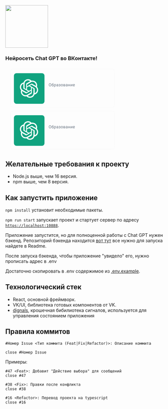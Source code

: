 [<img width="134" src="https://vk.com/images/apps/mini_apps/vk_mini_apps_logo.svg">](https://vk.com/services)

### Нейросеть Chat GPT во ВКонтакте!
<svg width="360" height="132" viewBox="0 0 360 132" fill="none" xmlns="http://www.w3.org/2000/svg">
    <path d="M16 20.8C16 16.3196 16 14.0794 16.8719 12.3681C17.6389 10.8628 18.8628 9.63893 20.3681 8.87195C22.0794 8 24.3196 8 28.8 8H331.2C335.68 8 337.921 8 339.632 8.87195C341.137 9.63893 342.361 10.8628 343.128 12.3681C344 14.0794 344 16.3196 344 20.8V115.2C344 119.68 344 121.921 343.128 123.632C342.361 125.137 341.137 126.361 339.632 127.128C337.921 128 335.68 128 331.2 128H28.8C24.3196 128 22.0794 128 20.3681 127.128C18.8628 126.361 17.6389 125.137 16.8719 123.632C16 121.921 16 119.68 16 115.2V20.8Z" fill="var(--color-canvas-default)"/>
    <path d="M145.891 37.1875V41.5312C145.729 41.7448 145.477 41.9792 145.133 42.2344C144.794 42.4844 144.344 42.7005 143.781 42.8828C143.219 43.0651 142.518 43.1562 141.68 43.1562C140.966 43.1562 140.312 43.0365 139.719 42.7969C139.125 42.5521 138.612 42.1953 138.18 41.7266C137.753 41.2578 137.422 40.6875 137.188 40.0156C136.953 39.3385 136.836 38.5677 136.836 37.7031V36.9141C136.836 36.0547 136.943 35.2891 137.156 34.6172C137.375 33.9401 137.688 33.3672 138.094 32.8984C138.5 32.4297 138.99 32.0755 139.562 31.8359C140.141 31.5911 140.794 31.4688 141.523 31.4688C142.456 31.4688 143.227 31.625 143.836 31.9375C144.451 32.2448 144.924 32.6719 145.258 33.2188C145.591 33.7656 145.802 34.3906 145.891 35.0938H143.969C143.906 34.6979 143.784 34.3438 143.602 34.0312C143.424 33.7188 143.169 33.474 142.836 33.2969C142.508 33.1146 142.081 33.0234 141.555 33.0234C141.102 33.0234 140.703 33.1094 140.359 33.2812C140.016 33.4531 139.729 33.7057 139.5 34.0391C139.276 34.3724 139.107 34.7786 138.992 35.2578C138.878 35.737 138.82 36.2839 138.82 36.8984V37.7031C138.82 38.3281 138.885 38.8828 139.016 39.3672C139.151 39.8516 139.344 40.2604 139.594 40.5938C139.849 40.9271 140.159 41.1797 140.523 41.3516C140.888 41.5182 141.299 41.6016 141.758 41.6016C142.206 41.6016 142.573 41.5651 142.859 41.4922C143.146 41.4141 143.372 41.3229 143.539 41.2188C143.711 41.1094 143.844 41.0052 143.938 40.9062V38.6484H141.57V37.1875H145.891ZM152.483 38.7578H149.522V37.2031H152.483C152.998 37.2031 153.415 37.1198 153.733 36.9531C154.051 36.7865 154.282 36.5573 154.428 36.2656C154.579 35.9688 154.655 35.6302 154.655 35.25C154.655 34.8906 154.579 34.5547 154.428 34.2422C154.282 33.9245 154.051 33.6693 153.733 33.4766C153.415 33.2839 152.998 33.1875 152.483 33.1875H150.123V43H148.163V31.625H152.483C153.363 31.625 154.11 31.7812 154.725 32.0938C155.345 32.401 155.816 32.8281 156.139 33.375C156.462 33.9167 156.623 34.5365 156.623 35.2344C156.623 35.9688 156.462 36.599 156.139 37.125C155.816 37.651 155.345 38.0547 154.725 38.3359C154.11 38.6172 153.363 38.7578 152.483 38.7578ZM163.161 31.625V43H161.216V31.625H163.161ZM166.731 31.625V33.1875H157.677V31.625H166.731ZM172.573 41.0078V34.5469H174.464V43H172.683L172.573 41.0078ZM172.839 39.25L173.472 39.2344C173.472 39.8021 173.409 40.3255 173.284 40.8047C173.159 41.2786 172.967 41.6927 172.706 42.0469C172.446 42.3958 172.112 42.6693 171.706 42.8672C171.3 43.0599 170.813 43.1562 170.245 43.1562C169.834 43.1562 169.456 43.0964 169.112 42.9766C168.769 42.8568 168.472 42.6719 168.222 42.4219C167.977 42.1719 167.787 41.8464 167.652 41.4453C167.516 41.0443 167.448 40.5651 167.448 40.0078V34.5469H169.331V40.0234C169.331 40.3307 169.368 40.5885 169.441 40.7969C169.514 41 169.612 41.1641 169.737 41.2891C169.862 41.4141 170.008 41.5026 170.175 41.5547C170.342 41.6068 170.519 41.6328 170.706 41.6328C171.243 41.6328 171.665 41.5286 171.972 41.3203C172.284 41.1068 172.506 40.8203 172.636 40.4609C172.771 40.1016 172.839 39.6979 172.839 39.25ZM180.369 34.5469V35.9219H175.603V34.5469H180.369ZM176.978 32.4766H178.861V40.6641C178.861 40.9245 178.897 41.125 178.97 41.2656C179.048 41.401 179.155 41.4922 179.291 41.5391C179.426 41.5859 179.585 41.6094 179.767 41.6094C179.897 41.6094 180.022 41.6016 180.142 41.5859C180.262 41.5703 180.358 41.5547 180.431 41.5391L180.439 42.9766C180.283 43.0234 180.101 43.0651 179.892 43.1016C179.689 43.138 179.455 43.1562 179.189 43.1562C178.757 43.1562 178.374 43.0807 178.041 42.9297C177.707 42.7734 177.447 42.5208 177.259 42.1719C177.072 41.8229 176.978 41.3594 176.978 40.7812V32.4766ZM181.375 38.8672V38.6875C181.375 38.0781 181.464 37.513 181.641 36.9922C181.818 36.4661 182.073 36.0104 182.406 35.625C182.745 35.2344 183.156 34.9323 183.641 34.7188C184.13 34.5 184.682 34.3906 185.297 34.3906C185.917 34.3906 186.469 34.5 186.953 34.7188C187.443 34.9323 187.857 35.2344 188.195 35.625C188.534 36.0104 188.792 36.4661 188.969 36.9922C189.146 37.513 189.234 38.0781 189.234 38.6875V38.8672C189.234 39.4766 189.146 40.0417 188.969 40.5625C188.792 41.0833 188.534 41.5391 188.195 41.9297C187.857 42.3151 187.445 42.6172 186.961 42.8359C186.477 43.0495 185.927 43.1562 185.312 43.1562C184.693 43.1562 184.138 43.0495 183.648 42.8359C183.164 42.6172 182.753 42.3151 182.414 41.9297C182.076 41.5391 181.818 41.0833 181.641 40.5625C181.464 40.0417 181.375 39.4766 181.375 38.8672ZM183.258 38.6875V38.8672C183.258 39.2474 183.297 39.6068 183.375 39.9453C183.453 40.2839 183.576 40.5807 183.742 40.8359C183.909 41.0911 184.122 41.2917 184.383 41.4375C184.643 41.5833 184.953 41.6562 185.312 41.6562C185.661 41.6562 185.964 41.5833 186.219 41.4375C186.479 41.2917 186.693 41.0911 186.859 40.8359C187.026 40.5807 187.148 40.2839 187.227 39.9453C187.31 39.6068 187.352 39.2474 187.352 38.8672V38.6875C187.352 38.3125 187.31 37.9583 187.227 37.625C187.148 37.2865 187.023 36.987 186.852 36.7266C186.685 36.4661 186.471 36.263 186.211 36.1172C185.956 35.9661 185.651 35.8906 185.297 35.8906C184.943 35.8906 184.635 35.9661 184.375 36.1172C184.12 36.263 183.909 36.4661 183.742 36.7266C183.576 36.987 183.453 37.2865 183.375 37.625C183.297 37.9583 183.258 38.3125 183.258 38.6875ZM192.803 36.1562V43H190.92V34.5469H192.717L192.803 36.1562ZM195.389 34.4922L195.373 36.2422C195.259 36.2214 195.134 36.2057 194.998 36.1953C194.868 36.1849 194.738 36.1797 194.608 36.1797C194.285 36.1797 194.001 36.2266 193.756 36.3203C193.511 36.4089 193.306 36.5391 193.139 36.7109C192.978 36.8776 192.853 37.0807 192.764 37.3203C192.676 37.5599 192.623 37.8281 192.608 38.125L192.178 38.1562C192.178 37.625 192.23 37.1328 192.334 36.6797C192.439 36.2266 192.595 35.8281 192.803 35.4844C193.017 35.1406 193.282 34.8724 193.6 34.6797C193.923 34.487 194.295 34.3906 194.717 34.3906C194.832 34.3906 194.954 34.401 195.084 34.4219C195.22 34.4427 195.321 34.4661 195.389 34.4922Z" fill="var(--color-fg-default)"/>
    <path d="M144.188 57.0869V57.6709C144.188 58.3649 144.102 58.987 143.928 59.5371C143.755 60.0872 143.505 60.5549 143.179 60.9399C142.853 61.325 142.462 61.6191 142.005 61.8223C141.552 62.0254 141.044 62.127 140.481 62.127C139.936 62.127 139.434 62.0254 138.977 61.8223C138.524 61.6191 138.131 61.325 137.796 60.9399C137.466 60.5549 137.21 60.0872 137.028 59.5371C136.846 58.987 136.755 58.3649 136.755 57.6709V57.0869C136.755 56.3929 136.844 55.7729 137.022 55.2271C137.204 54.6769 137.46 54.2093 137.79 53.8242C138.12 53.4349 138.512 53.1387 138.964 52.9355C139.421 52.7324 139.923 52.6309 140.469 52.6309C141.032 52.6309 141.539 52.7324 141.992 52.9355C142.449 53.1387 142.841 53.4349 143.167 53.8242C143.497 54.2093 143.748 54.6769 143.922 55.2271C144.1 55.7729 144.188 56.3929 144.188 57.0869ZM142.976 57.6709V57.0742C142.976 56.5241 142.919 56.0374 142.805 55.6143C142.695 55.1911 142.532 54.8356 142.316 54.5479C142.1 54.2601 141.836 54.0422 141.522 53.894C141.214 53.7459 140.862 53.6719 140.469 53.6719C140.088 53.6719 139.743 53.7459 139.434 53.894C139.129 54.0422 138.867 54.2601 138.647 54.5479C138.431 54.8356 138.264 55.1911 138.146 55.6143C138.027 56.0374 137.968 56.5241 137.968 57.0742V57.6709C137.968 58.2253 138.027 58.7161 138.146 59.1436C138.264 59.5667 138.433 59.9243 138.653 60.2163C138.878 60.5041 139.142 60.722 139.447 60.8701C139.756 61.0182 140.101 61.0923 140.481 61.0923C140.879 61.0923 141.233 61.0182 141.542 60.8701C141.85 60.722 142.111 60.5041 142.322 60.2163C142.538 59.9243 142.701 59.5667 142.811 59.1436C142.921 58.7161 142.976 58.2253 142.976 57.6709ZM150.45 52.1421H151.415C151.415 52.5568 151.352 52.8869 151.225 53.1323C151.098 53.3735 150.924 53.5597 150.704 53.6909C150.489 53.8221 150.243 53.9215 149.968 53.9893C149.697 54.057 149.416 54.1226 149.124 54.186C148.76 54.2622 148.421 54.3828 148.108 54.5479C147.799 54.7087 147.533 54.9372 147.308 55.2334C147.088 55.5296 146.925 55.9147 146.82 56.3887C146.718 56.8626 146.691 57.4487 146.737 58.147V58.731H145.772V58.147C145.772 57.3641 145.846 56.6807 145.994 56.0967C146.147 55.5127 146.36 55.0197 146.636 54.6177C146.911 54.2157 147.236 53.8962 147.613 53.6592C147.994 53.4222 148.413 53.2593 148.87 53.1704C149.2 53.1069 149.484 53.0392 149.721 52.9673C149.957 52.8911 150.137 52.7896 150.26 52.6626C150.387 52.5356 150.45 52.3621 150.45 52.1421ZM149.06 55.5254C149.509 55.5254 149.909 55.6037 150.26 55.7603C150.611 55.9168 150.91 56.1348 151.155 56.4141C151.401 56.6934 151.587 57.0234 151.714 57.4043C151.845 57.7809 151.91 58.1914 151.91 58.6357V58.7754C151.91 59.2536 151.841 59.6979 151.701 60.1084C151.566 60.5146 151.365 60.8701 151.098 61.1748C150.836 61.4753 150.514 61.7101 150.133 61.8794C149.756 62.0487 149.327 62.1333 148.845 62.1333C148.362 62.1333 147.93 62.0487 147.55 61.8794C147.173 61.7101 146.851 61.4753 146.585 61.1748C146.318 60.8701 146.115 60.5146 145.975 60.1084C145.84 59.6979 145.772 59.2536 145.772 58.7754V58.6357C145.772 58.5299 145.791 58.4263 145.829 58.3247C145.867 58.2231 145.914 58.1195 145.969 58.0137C146.028 57.9079 146.081 57.7957 146.128 57.6772C146.284 57.2964 146.498 56.943 146.769 56.6172C147.044 56.2913 147.372 56.029 147.753 55.8301C148.138 55.627 148.574 55.5254 149.06 55.5254ZM148.832 56.4839C148.4 56.4839 148.045 56.5833 147.765 56.7822C147.49 56.9811 147.285 57.2456 147.15 57.5757C147.014 57.9015 146.947 58.2549 146.947 58.6357V58.7754C146.947 59.097 146.985 59.4017 147.061 59.6895C147.137 59.9772 147.251 60.2332 147.404 60.4575C147.56 60.6776 147.757 60.8511 147.994 60.978C148.235 61.105 148.519 61.1685 148.845 61.1685C149.17 61.1685 149.452 61.105 149.689 60.978C149.926 60.8511 150.12 60.6776 150.273 60.4575C150.425 60.2332 150.539 59.9772 150.616 59.6895C150.692 59.4017 150.73 59.097 150.73 58.7754V58.6357C150.73 58.348 150.692 58.075 150.616 57.8169C150.539 57.5588 150.423 57.3302 150.266 57.1313C150.114 56.9325 149.917 56.7759 149.676 56.6616C149.439 56.5431 149.158 56.4839 148.832 56.4839ZM154.504 56.4521V64.6406H153.323V55.1318H154.402L154.504 56.4521ZM159.131 58.5088V58.6421C159.131 59.1414 159.072 59.6048 158.953 60.0322C158.835 60.4554 158.661 60.8236 158.433 61.1367C158.208 61.4499 157.931 61.6932 157.601 61.8667C157.271 62.0402 156.892 62.127 156.465 62.127C156.029 62.127 155.644 62.055 155.31 61.9111C154.975 61.7673 154.692 61.5578 154.459 61.2827C154.226 61.0076 154.04 60.6776 153.9 60.2925C153.765 59.9074 153.672 59.4736 153.621 58.9912V58.2803C153.672 57.7725 153.767 57.3175 153.907 56.9155C154.046 56.5135 154.231 56.1707 154.459 55.8872C154.692 55.5994 154.973 55.3815 155.303 55.2334C155.633 55.0811 156.014 55.0049 156.446 55.0049C156.878 55.0049 157.261 55.0895 157.595 55.2588C157.929 55.4238 158.211 55.6608 158.439 55.9697C158.668 56.2786 158.839 56.6489 158.953 57.0806C159.072 57.508 159.131 57.984 159.131 58.5088ZM157.95 58.6421V58.5088C157.95 58.166 157.914 57.8444 157.842 57.5439C157.77 57.2393 157.658 56.9727 157.506 56.7441C157.358 56.5114 157.167 56.3294 156.935 56.1982C156.702 56.0628 156.425 55.9951 156.103 55.9951C155.807 55.9951 155.549 56.0459 155.329 56.1475C155.113 56.249 154.929 56.3866 154.776 56.5601C154.624 56.7293 154.499 56.924 154.402 57.144C154.309 57.3599 154.239 57.5841 154.192 57.8169V59.4609C154.277 59.7572 154.396 60.0365 154.548 60.2988C154.7 60.557 154.903 60.7664 155.157 60.9272C155.411 61.0838 155.731 61.1621 156.116 61.1621C156.433 61.1621 156.706 61.0965 156.935 60.9653C157.167 60.8299 157.358 60.6458 157.506 60.4131C157.658 60.1803 157.77 59.9137 157.842 59.6133C157.914 59.3086 157.95 58.9849 157.95 58.6421ZM164.879 60.8257V57.29C164.879 57.0192 164.824 56.7843 164.714 56.5854C164.608 56.3823 164.447 56.2257 164.231 56.1157C164.016 56.0057 163.749 55.9507 163.432 55.9507C163.135 55.9507 162.875 56.0015 162.651 56.103C162.431 56.2046 162.257 56.3379 162.13 56.5029C162.008 56.668 161.946 56.8457 161.946 57.0361H160.772C160.772 56.7907 160.835 56.5474 160.962 56.3062C161.089 56.0649 161.271 55.847 161.508 55.6523C161.749 55.4535 162.037 55.2969 162.371 55.1826C162.71 55.0641 163.087 55.0049 163.501 55.0049C164.001 55.0049 164.441 55.0895 164.822 55.2588C165.207 55.4281 165.507 55.6841 165.723 56.0269C165.943 56.3654 166.053 56.7907 166.053 57.3027V60.502C166.053 60.7305 166.072 60.9738 166.11 61.2319C166.153 61.4901 166.214 61.7122 166.294 61.8984V62H165.069C165.01 61.8646 164.963 61.6847 164.93 61.4604C164.896 61.2319 164.879 61.0203 164.879 60.8257ZM165.082 57.8359L165.095 58.6611H163.908C163.573 58.6611 163.275 58.6886 163.013 58.7437C162.75 58.7944 162.53 58.8727 162.352 58.9785C162.175 59.0843 162.039 59.2176 161.946 59.3784C161.853 59.535 161.807 59.7191 161.807 59.9307C161.807 60.1465 161.855 60.3433 161.953 60.521C162.05 60.6987 162.196 60.8405 162.391 60.9463C162.589 61.0479 162.833 61.0986 163.121 61.0986C163.48 61.0986 163.798 61.0225 164.073 60.8701C164.348 60.7178 164.566 60.5316 164.726 60.3115C164.892 60.0915 164.98 59.8778 164.993 59.6704L165.495 60.2354C165.465 60.4131 165.385 60.6099 165.253 60.8257C165.122 61.0415 164.947 61.2489 164.726 61.4478C164.511 61.6424 164.253 61.8053 163.952 61.9365C163.656 62.0635 163.322 62.127 162.949 62.127C162.484 62.127 162.075 62.036 161.724 61.854C161.377 61.672 161.106 61.4287 160.912 61.124C160.721 60.8151 160.626 60.4702 160.626 60.0894C160.626 59.7212 160.698 59.3975 160.842 59.1182C160.986 58.8346 161.193 58.5998 161.464 58.4136C161.735 58.2231 162.06 58.0793 162.441 57.9819C162.822 57.8846 163.247 57.8359 163.717 57.8359H165.082ZM170.665 58.7183H169.402V57.9946H170.57C170.895 57.9946 171.154 57.9544 171.344 57.874C171.534 57.7894 171.67 57.673 171.75 57.5249C171.831 57.3768 171.871 57.2033 171.871 57.0044C171.871 56.8267 171.824 56.6595 171.731 56.5029C171.642 56.3421 171.498 56.2131 171.3 56.1157C171.101 56.0142 170.834 55.9634 170.5 55.9634C170.229 55.9634 169.983 56.012 169.763 56.1094C169.543 56.2025 169.368 56.3315 169.237 56.4966C169.11 56.6574 169.046 56.8394 169.046 57.0425H167.872C167.872 56.6235 167.99 56.2638 168.227 55.9634C168.468 55.6587 168.788 55.4238 169.186 55.2588C169.588 55.0938 170.026 55.0112 170.5 55.0112C170.897 55.0112 171.253 55.0557 171.566 55.1445C171.883 55.2292 172.152 55.3561 172.372 55.5254C172.592 55.6904 172.759 55.8978 172.874 56.1475C172.992 56.3929 173.051 56.6785 173.051 57.0044C173.051 57.2371 172.996 57.4572 172.886 57.6646C172.776 57.8719 172.618 58.056 172.41 58.2168C172.203 58.3734 171.951 58.4961 171.655 58.585C171.363 58.6738 171.033 58.7183 170.665 58.7183ZM169.402 58.2739H170.665C171.075 58.2739 171.437 58.3141 171.75 58.3945C172.063 58.4707 172.326 58.585 172.537 58.7373C172.749 58.8896 172.908 59.078 173.013 59.3022C173.123 59.5223 173.178 59.7762 173.178 60.064C173.178 60.3856 173.113 60.6755 172.982 60.9336C172.855 61.1875 172.673 61.4033 172.436 61.5811C172.199 61.7588 171.915 61.8942 171.585 61.9873C171.259 62.0804 170.897 62.127 170.5 62.127C170.055 62.127 169.624 62.0508 169.205 61.8984C168.786 61.7461 168.441 61.5112 168.17 61.1938C167.899 60.8722 167.764 60.4639 167.764 59.9688H168.938C168.938 60.1761 169.004 60.3729 169.135 60.5591C169.266 60.7453 169.448 60.8955 169.681 61.0098C169.918 61.124 170.191 61.1812 170.5 61.1812C170.83 61.1812 171.105 61.1304 171.325 61.0288C171.545 60.9272 171.71 60.7918 171.82 60.6226C171.934 60.4533 171.991 60.2692 171.991 60.0703C171.991 59.8122 171.941 59.6048 171.839 59.4482C171.737 59.2917 171.581 59.1774 171.369 59.1055C171.162 59.0293 170.895 58.9912 170.57 58.9912H169.402V58.2739ZM174.591 58.6421V58.4961C174.591 58.001 174.663 57.5418 174.807 57.1187C174.951 56.6912 175.158 56.321 175.429 56.0078C175.7 55.6904 176.028 55.445 176.413 55.2715C176.798 55.0938 177.229 55.0049 177.708 55.0049C178.19 55.0049 178.624 55.0938 179.009 55.2715C179.398 55.445 179.728 55.6904 179.999 56.0078C180.274 56.321 180.484 56.6912 180.627 57.1187C180.771 57.5418 180.843 58.001 180.843 58.4961V58.6421C180.843 59.1372 180.771 59.5964 180.627 60.0195C180.484 60.4427 180.274 60.813 179.999 61.1304C179.728 61.4435 179.4 61.689 179.015 61.8667C178.634 62.0402 178.203 62.127 177.72 62.127C177.238 62.127 176.804 62.0402 176.419 61.8667C176.034 61.689 175.704 61.4435 175.429 61.1304C175.158 60.813 174.951 60.4427 174.807 60.0195C174.663 59.5964 174.591 59.1372 174.591 58.6421ZM175.765 58.4961V58.6421C175.765 58.9849 175.805 59.3086 175.886 59.6133C175.966 59.9137 176.087 60.1803 176.248 60.4131C176.413 60.6458 176.618 60.8299 176.863 60.9653C177.109 61.0965 177.394 61.1621 177.72 61.1621C178.042 61.1621 178.323 61.0965 178.564 60.9653C178.81 60.8299 179.013 60.6458 179.174 60.4131C179.335 60.1803 179.455 59.9137 179.536 59.6133C179.62 59.3086 179.663 58.9849 179.663 58.6421V58.4961C179.663 58.1576 179.62 57.8381 179.536 57.5376C179.455 57.2329 179.333 56.9642 179.167 56.7314C179.007 56.4945 178.804 56.3083 178.558 56.1729C178.317 56.0374 178.033 55.9697 177.708 55.9697C177.386 55.9697 177.102 56.0374 176.857 56.1729C176.616 56.3083 176.413 56.4945 176.248 56.7314C176.087 56.9642 175.966 57.2329 175.886 57.5376C175.805 57.8381 175.765 58.1576 175.765 58.4961ZM185.741 58.9785H183.487L183.474 58.0391H185.315C185.679 58.0391 185.982 58.0031 186.223 57.9312C186.468 57.8592 186.652 57.7513 186.775 57.6074C186.898 57.4635 186.959 57.2858 186.959 57.0742C186.959 56.9092 186.923 56.7653 186.851 56.6426C186.784 56.5156 186.68 56.4119 186.54 56.3315C186.401 56.2469 186.227 56.1855 186.02 56.1475C185.817 56.1051 185.578 56.084 185.303 56.084H183.798V62H182.624V55.1318H185.303C185.738 55.1318 186.13 55.1699 186.477 55.2461C186.828 55.3223 187.126 55.4386 187.372 55.5952C187.622 55.7476 187.812 55.9422 187.943 56.1792C188.074 56.4162 188.14 56.6955 188.14 57.0171C188.14 57.2244 188.098 57.4212 188.013 57.6074C187.928 57.7936 187.804 57.9587 187.638 58.1025C187.473 58.2464 187.27 58.3649 187.029 58.458C186.788 58.5469 186.511 58.604 186.198 58.6294L185.741 58.9785ZM185.741 62H183.062L183.646 61.0479H185.741C186.066 61.0479 186.337 61.0076 186.553 60.9272C186.769 60.8426 186.93 60.7241 187.035 60.5718C187.145 60.4152 187.2 60.229 187.2 60.0132C187.2 59.7974 187.145 59.6133 187.035 59.4609C186.93 59.3044 186.769 59.1859 186.553 59.1055C186.337 59.0208 186.066 58.9785 185.741 58.9785H183.957L183.97 58.0391H186.198L186.623 58.3945C186.999 58.4242 187.319 58.5173 187.581 58.6738C187.844 58.8304 188.043 59.0293 188.178 59.2705C188.313 59.5075 188.381 59.7656 188.381 60.0449C188.381 60.3665 188.32 60.6501 188.197 60.8955C188.079 61.141 187.905 61.3462 187.677 61.5112C187.448 61.672 187.171 61.7948 186.845 61.8794C186.519 61.9598 186.151 62 185.741 62ZM194.205 60.8257V57.29C194.205 57.0192 194.15 56.7843 194.04 56.5854C193.934 56.3823 193.774 56.2257 193.558 56.1157C193.342 56.0057 193.075 55.9507 192.758 55.9507C192.462 55.9507 192.201 56.0015 191.977 56.103C191.757 56.2046 191.584 56.3379 191.457 56.5029C191.334 56.668 191.273 56.8457 191.273 57.0361H190.098C190.098 56.7907 190.162 56.5474 190.289 56.3062C190.416 56.0649 190.598 55.847 190.835 55.6523C191.076 55.4535 191.364 55.2969 191.698 55.1826C192.036 55.0641 192.413 55.0049 192.828 55.0049C193.327 55.0049 193.767 55.0895 194.148 55.2588C194.533 55.4281 194.834 55.6841 195.049 56.0269C195.269 56.3654 195.379 56.7907 195.379 57.3027V60.502C195.379 60.7305 195.399 60.9738 195.437 61.2319C195.479 61.4901 195.54 61.7122 195.621 61.8984V62H194.396C194.336 61.8646 194.29 61.6847 194.256 61.4604C194.222 61.2319 194.205 61.0203 194.205 60.8257ZM194.408 57.8359L194.421 58.6611H193.234C192.9 58.6611 192.601 58.6886 192.339 58.7437C192.077 58.7944 191.857 58.8727 191.679 58.9785C191.501 59.0843 191.366 59.2176 191.273 59.3784C191.179 59.535 191.133 59.7191 191.133 59.9307C191.133 60.1465 191.182 60.3433 191.279 60.521C191.376 60.6987 191.522 60.8405 191.717 60.9463C191.916 61.0479 192.159 61.0986 192.447 61.0986C192.807 61.0986 193.124 61.0225 193.399 60.8701C193.674 60.7178 193.892 60.5316 194.053 60.3115C194.218 60.0915 194.307 59.8778 194.319 59.6704L194.821 60.2354C194.791 60.4131 194.711 60.6099 194.58 60.8257C194.449 61.0415 194.273 61.2489 194.053 61.4478C193.837 61.6424 193.579 61.8053 193.278 61.9365C192.982 62.0635 192.648 62.127 192.275 62.127C191.81 62.127 191.402 62.036 191.05 61.854C190.703 61.672 190.433 61.4287 190.238 61.124C190.047 60.8151 189.952 60.4702 189.952 60.0894C189.952 59.7212 190.024 59.3975 190.168 59.1182C190.312 58.8346 190.519 58.5998 190.79 58.4136C191.061 58.2231 191.387 58.0793 191.768 57.9819C192.149 57.8846 192.574 57.8359 193.044 57.8359H194.408ZM202.086 58.1089V59.061H198.455V58.1089H202.086ZM198.703 55.1318V62H197.528V55.1318H198.703ZM203.038 55.1318V62H201.857V55.1318H203.038ZM206.399 60.1401L209.567 55.1318H210.747V62H209.567V56.9917L206.399 62H205.231V55.1318H206.399V60.1401ZM215.683 62.127C215.204 62.127 214.771 62.0465 214.381 61.8857C213.996 61.7207 213.664 61.4901 213.385 61.1938C213.11 60.8976 212.898 60.5464 212.75 60.1401C212.602 59.7339 212.528 59.2896 212.528 58.8071V58.5405C212.528 57.9819 212.61 57.4847 212.775 57.0488C212.94 56.6087 213.165 56.2363 213.448 55.9316C213.732 55.627 214.053 55.3963 214.413 55.2397C214.773 55.0832 215.145 55.0049 215.53 55.0049C216.021 55.0049 216.444 55.0895 216.8 55.2588C217.16 55.4281 217.454 55.665 217.682 55.9697C217.911 56.2702 218.08 56.6257 218.19 57.0361C218.3 57.4424 218.355 57.8867 218.355 58.3691V58.896H213.226V57.9375H217.181V57.8486C217.164 57.5439 217.1 57.2477 216.99 56.96C216.884 56.6722 216.715 56.4352 216.482 56.249C216.25 56.0628 215.932 55.9697 215.53 55.9697C215.264 55.9697 215.018 56.0269 214.794 56.1411C214.57 56.2511 214.377 56.4162 214.216 56.6362C214.056 56.8563 213.931 57.125 213.842 57.4424C213.753 57.7598 213.708 58.1258 213.708 58.5405V58.8071C213.708 59.133 213.753 59.4398 213.842 59.7275C213.935 60.0111 214.068 60.2607 214.242 60.4766C214.419 60.6924 214.633 60.8617 214.883 60.9844C215.137 61.1071 215.424 61.1685 215.746 61.1685C216.161 61.1685 216.512 61.0838 216.8 60.9146C217.088 60.7453 217.339 60.5189 217.555 60.2354L218.266 60.8003C218.118 61.0246 217.93 61.2383 217.701 61.4414C217.473 61.6445 217.191 61.8096 216.857 61.9365C216.527 62.0635 216.135 62.127 215.683 62.127Z" fill="#6D7885"/>
    <rect x="136" y="78" width="89" height="30" rx="8" fill="var(--color-btn-bg)"/>
    <path d="M160.887 87.5469V97.5H159.178V88.9141H154.755V97.5H153.046V87.5469H160.887ZM166.248 97.6367C165.701 97.6367 165.207 97.5479 164.764 97.3701C164.327 97.1878 163.953 96.9349 163.643 96.6113C163.338 96.2878 163.103 95.9072 162.939 95.4697C162.775 95.0322 162.693 94.5605 162.693 94.0547V93.7812C162.693 93.2025 162.777 92.6784 162.946 92.209C163.115 91.7396 163.349 91.3385 163.65 91.0059C163.951 90.6686 164.306 90.4111 164.717 90.2334C165.127 90.0557 165.571 89.9668 166.05 89.9668C166.578 89.9668 167.041 90.0557 167.437 90.2334C167.834 90.4111 168.162 90.6618 168.422 90.9854C168.686 91.3044 168.882 91.6849 169.01 92.127C169.142 92.569 169.208 93.0566 169.208 93.5898V94.2939H163.493V93.1113H167.581V92.9814C167.572 92.6852 167.512 92.4072 167.403 92.1475C167.298 91.8877 167.137 91.6781 166.918 91.5186C166.699 91.359 166.407 91.2793 166.043 91.2793C165.769 91.2793 165.526 91.3385 165.311 91.457C165.102 91.571 164.926 91.7373 164.785 91.9561C164.644 92.1748 164.534 92.4391 164.457 92.749C164.384 93.0544 164.347 93.3984 164.347 93.7812V94.0547C164.347 94.3783 164.391 94.679 164.477 94.957C164.568 95.2305 164.701 95.4697 164.874 95.6748C165.047 95.8799 165.257 96.0417 165.503 96.1602C165.749 96.2741 166.029 96.3311 166.344 96.3311C166.74 96.3311 167.093 96.2513 167.403 96.0918C167.713 95.9323 167.982 95.7067 168.21 95.415L169.078 96.2559C168.918 96.4883 168.711 96.7116 168.456 96.9258C168.201 97.1354 167.888 97.3063 167.519 97.4385C167.155 97.5706 166.731 97.6367 166.248 97.6367ZM172.347 91.5254V100.344H170.7V90.1035H172.217L172.347 91.5254ZM177.167 93.7334V93.877C177.167 94.4147 177.103 94.9137 176.975 95.374C176.852 95.8298 176.668 96.2285 176.421 96.5703C176.18 96.9076 175.881 97.1696 175.526 97.3564C175.171 97.5433 174.76 97.6367 174.296 97.6367C173.835 97.6367 173.432 97.5524 173.086 97.3838C172.744 97.2106 172.454 96.9668 172.217 96.6523C171.98 96.3379 171.789 95.9688 171.643 95.5449C171.502 95.1165 171.402 94.6471 171.342 94.1367V93.583C171.402 93.0407 171.502 92.5485 171.643 92.1064C171.789 91.6644 171.98 91.2839 172.217 90.9648C172.454 90.6458 172.744 90.3997 173.086 90.2266C173.427 90.0534 173.826 89.9668 174.282 89.9668C174.747 89.9668 175.159 90.0579 175.519 90.2402C175.879 90.418 176.182 90.6732 176.428 91.0059C176.674 91.334 176.859 91.7305 176.982 92.1953C177.105 92.6556 177.167 93.1683 177.167 93.7334ZM175.519 93.877V93.7334C175.519 93.3916 175.487 93.0749 175.423 92.7832C175.36 92.487 175.259 92.2272 175.123 92.0039C174.986 91.7806 174.81 91.6074 174.596 91.4844C174.387 91.3568 174.134 91.293 173.837 91.293C173.546 91.293 173.295 91.3431 173.086 91.4434C172.876 91.5391 172.7 91.6735 172.559 91.8467C172.418 92.0199 172.309 92.2227 172.231 92.4551C172.154 92.6829 172.099 92.9313 172.067 93.2002V94.5264C172.122 94.8545 172.215 95.1553 172.347 95.4287C172.479 95.7021 172.666 95.9209 172.908 96.085C173.154 96.2445 173.468 96.3242 173.851 96.3242C174.147 96.3242 174.4 96.2604 174.61 96.1328C174.82 96.0052 174.99 95.8298 175.123 95.6064C175.259 95.3786 175.36 95.1165 175.423 94.8203C175.487 94.5241 175.519 94.2096 175.519 93.877ZM182.029 97.6367C181.482 97.6367 180.987 97.5479 180.545 97.3701C180.108 97.1878 179.734 96.9349 179.424 96.6113C179.119 96.2878 178.884 95.9072 178.72 95.4697C178.556 95.0322 178.474 94.5605 178.474 94.0547V93.7812C178.474 93.2025 178.558 92.6784 178.727 92.209C178.896 91.7396 179.13 91.3385 179.431 91.0059C179.732 90.6686 180.087 90.4111 180.497 90.2334C180.908 90.0557 181.352 89.9668 181.83 89.9668C182.359 89.9668 182.822 90.0557 183.218 90.2334C183.615 90.4111 183.943 90.6618 184.203 90.9854C184.467 91.3044 184.663 91.6849 184.79 92.127C184.923 92.569 184.989 93.0566 184.989 93.5898V94.2939H179.274V93.1113H183.362V92.9814C183.353 92.6852 183.293 92.4072 183.184 92.1475C183.079 91.8877 182.917 91.6781 182.699 91.5186C182.48 91.359 182.188 91.2793 181.824 91.2793C181.55 91.2793 181.306 91.3385 181.092 91.457C180.883 91.571 180.707 91.7373 180.566 91.9561C180.425 92.1748 180.315 92.4391 180.238 92.749C180.165 93.0544 180.128 93.3984 180.128 93.7812V94.0547C180.128 94.3783 180.172 94.679 180.258 94.957C180.349 95.2305 180.482 95.4697 180.655 95.6748C180.828 95.8799 181.038 96.0417 181.284 96.1602C181.53 96.2741 181.81 96.3311 182.124 96.3311C182.521 96.3311 182.874 96.2513 183.184 96.0918C183.494 95.9323 183.763 95.7067 183.991 95.415L184.859 96.2559C184.699 96.4883 184.492 96.7116 184.237 96.9258C183.982 97.1354 183.669 97.3063 183.3 97.4385C182.936 97.5706 182.512 97.6367 182.029 97.6367ZM188.176 95.0938L191.081 90.1035H192.729V97.5H191.081V92.5029L188.176 97.5H186.529V90.1035H188.176V95.0938ZM190.644 87.2598H191.867C191.867 87.638 191.776 87.973 191.594 88.2646C191.416 88.5518 191.161 88.7773 190.828 88.9414C190.5 89.1055 190.108 89.1875 189.653 89.1875C188.964 89.1875 188.42 89.0098 188.019 88.6543C187.622 88.2943 187.424 87.8294 187.424 87.2598H188.648C188.648 87.515 188.723 87.7406 188.873 87.9365C189.028 88.1279 189.288 88.2236 189.653 88.2236C190.013 88.2236 190.268 88.1279 190.418 87.9365C190.569 87.7406 190.644 87.515 190.644 87.2598ZM198.104 90.1035V97.5H196.449V90.1035H198.104ZM200.53 90.1035V91.4023H194.063V90.1035H200.53ZM203.533 95.0938L206.438 90.1035H208.086V97.5H206.438V92.5029L203.533 97.5H201.886V90.1035H203.533V95.0938Z" fill="var(--color-fg-default)"/>
    <path d="M28.8 8.165H331.2C333.443 8.165 335.115 8.16513 336.441 8.27345C337.765 8.38161 338.729 8.59682 339.557 9.01896C341.031 9.77013 342.23 10.9687 342.981 12.443C343.403 13.2715 343.618 14.2352 343.727 15.5591C343.835 16.8848 343.835 18.5571 343.835 20.8V115.2C343.835 117.443 343.835 119.115 343.727 120.441C343.618 121.765 343.403 122.729 342.981 123.557C342.23 125.031 341.031 126.23 339.557 126.981C338.729 127.403 337.765 127.618 336.441 127.727C335.115 127.835 333.443 127.835 331.2 127.835H28.8C26.5571 127.835 24.8848 127.835 23.559 127.727C22.2352 127.618 21.2715 127.403 20.443 126.981C18.9687 126.23 17.7701 125.031 17.019 123.557C16.5968 122.729 16.3816 121.765 16.2734 120.441C16.1651 119.115 16.165 117.443 16.165 115.2V20.8C16.165 18.5571 16.1651 16.8848 16.2734 15.5591C16.3816 14.2352 16.5968 13.2715 17.019 12.443C17.7701 10.9687 18.9687 9.77013 20.443 9.01896C21.2715 8.59682 22.2352 8.38161 23.5591 8.27345C24.8848 8.16513 26.5571 8.165 28.8 8.165Z" stroke="black" stroke-opacity="0.08" stroke-width="0.33"/>
    <rect x="27" y="21" width="96" height="96" rx="8" fill="#10A37F"/>
    <path d="M99.2713 63.6832C99.7621 62.1961 100.012 60.6391 100.013 59.0719C100.013 56.4785 99.3274 53.932 98.0276 51.6941C95.4157 47.1108 90.5707 44.2811 85.3272 44.2811C84.2942 44.2811 83.264 44.3911 82.2539 44.6093C80.8953 43.0661 79.2276 41.8307 77.3608 40.9848C75.494 40.1388 73.4706 39.7013 71.4239 39.7013H71.332L71.2975 39.7015C64.9466 39.7015 59.3144 43.8329 57.3621 49.9235C55.3412 50.3408 53.432 51.1885 51.7624 52.4098C50.0927 53.6312 48.7012 55.198 47.6808 57.0055C46.385 59.2569 45.7021 61.8134 45.7013 64.4164C45.7018 68.0746 47.0488 71.6024 49.4814 74.3168C48.9903 75.8038 48.7399 77.3609 48.7397 78.9281C48.7399 81.5215 49.4251 84.068 50.7249 86.3059C52.2705 89.019 54.6309 91.167 57.4657 92.4403C60.3005 93.7136 63.4632 94.0463 66.4977 93.3905C67.8565 94.9337 69.5243 96.1691 71.3912 97.0151C73.2581 97.8611 75.2817 98.2986 77.3285 98.2987H77.4205L77.4578 98.2985C83.8122 98.2985 89.4425 94.1669 91.3948 88.0708C93.4157 87.6533 95.3249 86.8056 96.9945 85.5842C98.6642 84.3628 100.056 82.796 101.076 80.9886C102.371 78.7392 103.052 76.1848 103.052 73.5842C103.051 69.9261 101.704 66.3983 99.2719 63.684L99.2713 63.6832ZM77.4241 94.4678H77.4091C74.8665 94.467 72.4045 93.5677 70.4515 91.9264C70.5674 91.8634 70.6821 91.798 70.7952 91.73L82.3684 84.9907C82.6572 84.8249 82.8973 84.5851 83.0644 84.2955C83.2315 84.0059 83.3196 83.6769 83.3197 83.3418V66.8819L88.2113 69.7294C88.237 69.7423 88.2591 69.7614 88.2757 69.785C88.2923 69.8086 88.3029 69.8359 88.3065 69.8646V83.4865C88.2998 89.5427 83.4319 94.4556 77.4241 94.4678ZM54.0212 84.3911C53.0652 82.7247 52.5616 80.8339 52.5609 78.9089C52.5609 78.2811 52.6153 77.6516 52.7212 77.0329C52.8073 77.0849 52.9574 77.1774 53.0652 77.2398L64.6383 83.9791C64.9268 84.1489 65.255 84.2383 65.5891 84.2383C65.9232 84.2382 66.2513 84.1486 66.5397 83.9787L80.6693 75.7537V81.4489L80.6695 81.4587C80.6695 81.4861 80.6632 81.5132 80.651 81.5377C80.6389 81.5623 80.6212 81.5836 80.5995 81.6001L68.9001 88.41C67.2447 89.3705 65.3683 89.8762 63.4583 89.8768C61.5463 89.8765 59.668 89.3695 58.0116 88.4066C56.3553 87.4436 54.9791 86.0587 54.0212 84.3905V84.3911ZM50.9765 58.9203C52.2476 56.6945 54.2546 54.9903 56.6464 54.1058C56.6464 54.2063 56.6407 54.3842 56.6407 54.5078V67.9866L56.6405 67.9977C56.6405 68.3324 56.7285 68.6611 56.8953 68.9504C57.0621 69.2398 57.3019 69.4794 57.5904 69.6451L71.7199 77.8688L66.8285 80.7163C66.8043 80.7323 66.7767 80.7421 66.7479 80.7448C66.7191 80.7474 66.6901 80.7428 66.6635 80.7315L54.9629 73.9158C53.3089 72.9498 51.9357 71.5625 50.9811 69.893C50.0264 68.2234 49.5238 66.3302 49.5236 64.4031C49.5243 62.479 50.0255 60.5887 50.9771 58.9209L50.9765 58.9203ZM91.1665 68.3489L77.0369 60.1242L81.9286 57.2778C81.9527 57.2617 81.9804 57.2519 82.0092 57.2493C82.038 57.2466 82.067 57.2512 82.0936 57.2626L93.794 64.0725C95.4494 65.037 96.824 66.4235 97.7798 68.0929C98.7356 69.7623 99.239 71.6559 99.2394 73.5834C99.2394 78.1841 96.3918 82.3007 92.1101 83.8897V70.0078C92.1107 70.0027 92.1107 69.9974 92.1107 69.9923C92.1106 69.6588 92.0233 69.3313 91.8575 69.0428C91.6917 68.7543 91.4534 68.5149 91.1665 68.3489ZM96.0353 60.9615C95.9215 60.8913 95.8069 60.8224 95.6915 60.7549L84.1184 54.0154C83.8298 53.8459 83.5018 53.7565 83.1679 53.7564C82.8339 53.7565 82.5059 53.8459 82.2174 54.0154L68.0876 62.2403V56.5452L68.0874 56.5354C68.0874 56.4797 68.1136 56.4273 68.1576 56.394L79.857 49.5898C81.5118 48.628 83.3884 48.1217 85.2986 48.1216C91.314 48.1216 96.1923 53.0396 96.1923 59.104C96.192 59.7263 96.1395 60.3475 96.0353 60.9609V60.9615ZM65.4281 71.1121L60.5354 68.2647C60.5097 68.2518 60.4876 68.2327 60.471 68.2091C60.4544 68.1855 60.4438 68.1581 60.4402 68.1294V54.5074C60.4429 48.4463 65.3212 43.5324 71.334 43.5324C73.8806 43.5329 76.3467 44.4323 78.3042 46.0744C78.2161 46.1229 78.0625 46.2084 77.9605 46.2708L66.3873 53.0101C66.0986 53.1757 65.8584 53.4155 65.6914 53.705C65.5243 53.9945 65.4363 54.3234 65.4362 54.6584V54.6692L65.4281 71.1121ZM68.0854 65.3364L74.3784 61.672L80.6715 65.3339V72.6602L74.3784 76.3222L68.0854 72.6602V65.3364Z" fill="white"/>
</svg>

<svg width="360" height="132" viewBox="0 0 360 132" fill="none" xmlns="http://www.w3.org/2000/svg">
<path d="M16 20.8C16 16.3196 16 14.0794 16.8719 12.3681C17.6389 10.8628 18.8628 9.63893 20.3681 8.87195C22.0794 8 24.3196 8 28.8 8H331.2C335.68 8 337.921 8 339.632 8.87195C341.137 9.63893 342.361 10.8628 343.128 12.3681C344 14.0794 344 16.3196 344 20.8V115.2C344 119.68 344 121.921 343.128 123.632C342.361 125.137 341.137 126.361 339.632 127.128C337.921 128 335.68 128 331.2 128H28.8C24.3196 128 22.0794 128 20.3681 127.128C18.8628 126.361 17.6389 125.137 16.8719 123.632C16 121.921 16 119.68 16 115.2V20.8Z" fill="var(--color-canvas-default)"/>
<path d="M145.891 37.1875V41.5312C145.729 41.7448 145.477 41.9792 145.133 42.2344C144.794 42.4844 144.344 42.7005 143.781 42.8828C143.219 43.0651 142.518 43.1562 141.68 43.1562C140.966 43.1562 140.312 43.0365 139.719 42.7969C139.125 42.5521 138.612 42.1953 138.18 41.7266C137.753 41.2578 137.422 40.6875 137.188 40.0156C136.953 39.3385 136.836 38.5677 136.836 37.7031V36.9141C136.836 36.0547 136.943 35.2891 137.156 34.6172C137.375 33.9401 137.688 33.3672 138.094 32.8984C138.5 32.4297 138.99 32.0755 139.562 31.8359C140.141 31.5911 140.794 31.4688 141.523 31.4688C142.456 31.4688 143.227 31.625 143.836 31.9375C144.451 32.2448 144.924 32.6719 145.258 33.2188C145.591 33.7656 145.802 34.3906 145.891 35.0938H143.969C143.906 34.6979 143.784 34.3438 143.602 34.0312C143.424 33.7188 143.169 33.474 142.836 33.2969C142.508 33.1146 142.081 33.0234 141.555 33.0234C141.102 33.0234 140.703 33.1094 140.359 33.2812C140.016 33.4531 139.729 33.7057 139.5 34.0391C139.276 34.3724 139.107 34.7786 138.992 35.2578C138.878 35.737 138.82 36.2839 138.82 36.8984V37.7031C138.82 38.3281 138.885 38.8828 139.016 39.3672C139.151 39.8516 139.344 40.2604 139.594 40.5938C139.849 40.9271 140.159 41.1797 140.523 41.3516C140.888 41.5182 141.299 41.6016 141.758 41.6016C142.206 41.6016 142.573 41.5651 142.859 41.4922C143.146 41.4141 143.372 41.3229 143.539 41.2188C143.711 41.1094 143.844 41.0052 143.938 40.9062V38.6484H141.57V37.1875H145.891ZM152.483 38.7578H149.522V37.2031H152.483C152.998 37.2031 153.415 37.1198 153.733 36.9531C154.051 36.7865 154.282 36.5573 154.428 36.2656C154.579 35.9688 154.655 35.6302 154.655 35.25C154.655 34.8906 154.579 34.5547 154.428 34.2422C154.282 33.9245 154.051 33.6693 153.733 33.4766C153.415 33.2839 152.998 33.1875 152.483 33.1875H150.123V43H148.163V31.625H152.483C153.363 31.625 154.11 31.7812 154.725 32.0938C155.345 32.401 155.816 32.8281 156.139 33.375C156.462 33.9167 156.623 34.5365 156.623 35.2344C156.623 35.9688 156.462 36.599 156.139 37.125C155.816 37.651 155.345 38.0547 154.725 38.3359C154.11 38.6172 153.363 38.7578 152.483 38.7578ZM163.161 31.625V43H161.216V31.625H163.161ZM166.731 31.625V33.1875H157.677V31.625H166.731ZM172.573 41.0078V34.5469H174.464V43H172.683L172.573 41.0078ZM172.839 39.25L173.472 39.2344C173.472 39.8021 173.409 40.3255 173.284 40.8047C173.159 41.2786 172.967 41.6927 172.706 42.0469C172.446 42.3958 172.112 42.6693 171.706 42.8672C171.3 43.0599 170.813 43.1562 170.245 43.1562C169.834 43.1562 169.456 43.0964 169.112 42.9766C168.769 42.8568 168.472 42.6719 168.222 42.4219C167.977 42.1719 167.787 41.8464 167.652 41.4453C167.516 41.0443 167.448 40.5651 167.448 40.0078V34.5469H169.331V40.0234C169.331 40.3307 169.368 40.5885 169.441 40.7969C169.514 41 169.612 41.1641 169.737 41.2891C169.862 41.4141 170.008 41.5026 170.175 41.5547C170.342 41.6068 170.519 41.6328 170.706 41.6328C171.243 41.6328 171.665 41.5286 171.972 41.3203C172.284 41.1068 172.506 40.8203 172.636 40.4609C172.771 40.1016 172.839 39.6979 172.839 39.25ZM180.369 34.5469V35.9219H175.603V34.5469H180.369ZM176.978 32.4766H178.861V40.6641C178.861 40.9245 178.897 41.125 178.97 41.2656C179.048 41.401 179.155 41.4922 179.291 41.5391C179.426 41.5859 179.585 41.6094 179.767 41.6094C179.897 41.6094 180.022 41.6016 180.142 41.5859C180.262 41.5703 180.358 41.5547 180.431 41.5391L180.439 42.9766C180.283 43.0234 180.101 43.0651 179.892 43.1016C179.689 43.138 179.455 43.1562 179.189 43.1562C178.757 43.1562 178.374 43.0807 178.041 42.9297C177.707 42.7734 177.447 42.5208 177.259 42.1719C177.072 41.8229 176.978 41.3594 176.978 40.7812V32.4766ZM181.375 38.8672V38.6875C181.375 38.0781 181.464 37.513 181.641 36.9922C181.818 36.4661 182.073 36.0104 182.406 35.625C182.745 35.2344 183.156 34.9323 183.641 34.7188C184.13 34.5 184.682 34.3906 185.297 34.3906C185.917 34.3906 186.469 34.5 186.953 34.7188C187.443 34.9323 187.857 35.2344 188.195 35.625C188.534 36.0104 188.792 36.4661 188.969 36.9922C189.146 37.513 189.234 38.0781 189.234 38.6875V38.8672C189.234 39.4766 189.146 40.0417 188.969 40.5625C188.792 41.0833 188.534 41.5391 188.195 41.9297C187.857 42.3151 187.445 42.6172 186.961 42.8359C186.477 43.0495 185.927 43.1562 185.312 43.1562C184.693 43.1562 184.138 43.0495 183.648 42.8359C183.164 42.6172 182.753 42.3151 182.414 41.9297C182.076 41.5391 181.818 41.0833 181.641 40.5625C181.464 40.0417 181.375 39.4766 181.375 38.8672ZM183.258 38.6875V38.8672C183.258 39.2474 183.297 39.6068 183.375 39.9453C183.453 40.2839 183.576 40.5807 183.742 40.8359C183.909 41.0911 184.122 41.2917 184.383 41.4375C184.643 41.5833 184.953 41.6562 185.312 41.6562C185.661 41.6562 185.964 41.5833 186.219 41.4375C186.479 41.2917 186.693 41.0911 186.859 40.8359C187.026 40.5807 187.148 40.2839 187.227 39.9453C187.31 39.6068 187.352 39.2474 187.352 38.8672V38.6875C187.352 38.3125 187.31 37.9583 187.227 37.625C187.148 37.2865 187.023 36.987 186.852 36.7266C186.685 36.4661 186.471 36.263 186.211 36.1172C185.956 35.9661 185.651 35.8906 185.297 35.8906C184.943 35.8906 184.635 35.9661 184.375 36.1172C184.12 36.263 183.909 36.4661 183.742 36.7266C183.576 36.987 183.453 37.2865 183.375 37.625C183.297 37.9583 183.258 38.3125 183.258 38.6875ZM192.803 36.1562V43H190.92V34.5469H192.717L192.803 36.1562ZM195.389 34.4922L195.373 36.2422C195.259 36.2214 195.134 36.2057 194.998 36.1953C194.868 36.1849 194.738 36.1797 194.608 36.1797C194.285 36.1797 194.001 36.2266 193.756 36.3203C193.511 36.4089 193.306 36.5391 193.139 36.7109C192.978 36.8776 192.853 37.0807 192.764 37.3203C192.676 37.5599 192.623 37.8281 192.608 38.125L192.178 38.1562C192.178 37.625 192.23 37.1328 192.334 36.6797C192.439 36.2266 192.595 35.8281 192.803 35.4844C193.017 35.1406 193.282 34.8724 193.6 34.6797C193.923 34.487 194.295 34.3906 194.717 34.3906C194.832 34.3906 194.954 34.401 195.084 34.4219C195.22 34.4427 195.321 34.4661 195.389 34.4922Z" fill="var(--color-fg-default)"/>
<path d="M144.188 57.0869V57.6709C144.188 58.3649 144.102 58.987 143.928 59.5371C143.755 60.0872 143.505 60.5549 143.179 60.9399C142.853 61.325 142.462 61.6191 142.005 61.8223C141.552 62.0254 141.044 62.127 140.481 62.127C139.936 62.127 139.434 62.0254 138.977 61.8223C138.524 61.6191 138.131 61.325 137.796 60.9399C137.466 60.5549 137.21 60.0872 137.028 59.5371C136.846 58.987 136.755 58.3649 136.755 57.6709V57.0869C136.755 56.3929 136.844 55.7729 137.022 55.2271C137.204 54.6769 137.46 54.2093 137.79 53.8242C138.12 53.4349 138.512 53.1387 138.964 52.9355C139.421 52.7324 139.923 52.6309 140.469 52.6309C141.032 52.6309 141.539 52.7324 141.992 52.9355C142.449 53.1387 142.841 53.4349 143.167 53.8242C143.497 54.2093 143.748 54.6769 143.922 55.2271C144.1 55.7729 144.188 56.3929 144.188 57.0869ZM142.976 57.6709V57.0742C142.976 56.5241 142.919 56.0374 142.805 55.6143C142.695 55.1911 142.532 54.8356 142.316 54.5479C142.1 54.2601 141.836 54.0422 141.522 53.894C141.214 53.7459 140.862 53.6719 140.469 53.6719C140.088 53.6719 139.743 53.7459 139.434 53.894C139.129 54.0422 138.867 54.2601 138.647 54.5479C138.431 54.8356 138.264 55.1911 138.146 55.6143C138.027 56.0374 137.968 56.5241 137.968 57.0742V57.6709C137.968 58.2253 138.027 58.7161 138.146 59.1436C138.264 59.5667 138.433 59.9243 138.653 60.2163C138.878 60.5041 139.142 60.722 139.447 60.8701C139.756 61.0182 140.101 61.0923 140.481 61.0923C140.879 61.0923 141.233 61.0182 141.542 60.8701C141.85 60.722 142.111 60.5041 142.322 60.2163C142.538 59.9243 142.701 59.5667 142.811 59.1436C142.921 58.7161 142.976 58.2253 142.976 57.6709ZM150.45 52.1421H151.415C151.415 52.5568 151.352 52.8869 151.225 53.1323C151.098 53.3735 150.924 53.5597 150.704 53.6909C150.489 53.8221 150.243 53.9215 149.968 53.9893C149.697 54.057 149.416 54.1226 149.124 54.186C148.76 54.2622 148.421 54.3828 148.108 54.5479C147.799 54.7087 147.533 54.9372 147.308 55.2334C147.088 55.5296 146.925 55.9147 146.82 56.3887C146.718 56.8626 146.691 57.4487 146.737 58.147V58.731H145.772V58.147C145.772 57.3641 145.846 56.6807 145.994 56.0967C146.147 55.5127 146.36 55.0197 146.636 54.6177C146.911 54.2157 147.236 53.8962 147.613 53.6592C147.994 53.4222 148.413 53.2593 148.87 53.1704C149.2 53.1069 149.484 53.0392 149.721 52.9673C149.957 52.8911 150.137 52.7896 150.26 52.6626C150.387 52.5356 150.45 52.3621 150.45 52.1421ZM149.06 55.5254C149.509 55.5254 149.909 55.6037 150.26 55.7603C150.611 55.9168 150.91 56.1348 151.155 56.4141C151.401 56.6934 151.587 57.0234 151.714 57.4043C151.845 57.7809 151.91 58.1914 151.91 58.6357V58.7754C151.91 59.2536 151.841 59.6979 151.701 60.1084C151.566 60.5146 151.365 60.8701 151.098 61.1748C150.836 61.4753 150.514 61.7101 150.133 61.8794C149.756 62.0487 149.327 62.1333 148.845 62.1333C148.362 62.1333 147.93 62.0487 147.55 61.8794C147.173 61.7101 146.851 61.4753 146.585 61.1748C146.318 60.8701 146.115 60.5146 145.975 60.1084C145.84 59.6979 145.772 59.2536 145.772 58.7754V58.6357C145.772 58.5299 145.791 58.4263 145.829 58.3247C145.867 58.2231 145.914 58.1195 145.969 58.0137C146.028 57.9079 146.081 57.7957 146.128 57.6772C146.284 57.2964 146.498 56.943 146.769 56.6172C147.044 56.2913 147.372 56.029 147.753 55.8301C148.138 55.627 148.574 55.5254 149.06 55.5254ZM148.832 56.4839C148.4 56.4839 148.045 56.5833 147.765 56.7822C147.49 56.9811 147.285 57.2456 147.15 57.5757C147.014 57.9015 146.947 58.2549 146.947 58.6357V58.7754C146.947 59.097 146.985 59.4017 147.061 59.6895C147.137 59.9772 147.251 60.2332 147.404 60.4575C147.56 60.6776 147.757 60.8511 147.994 60.978C148.235 61.105 148.519 61.1685 148.845 61.1685C149.17 61.1685 149.452 61.105 149.689 60.978C149.926 60.8511 150.12 60.6776 150.273 60.4575C150.425 60.2332 150.539 59.9772 150.616 59.6895C150.692 59.4017 150.73 59.097 150.73 58.7754V58.6357C150.73 58.348 150.692 58.075 150.616 57.8169C150.539 57.5588 150.423 57.3302 150.266 57.1313C150.114 56.9325 149.917 56.7759 149.676 56.6616C149.439 56.5431 149.158 56.4839 148.832 56.4839ZM154.504 56.4521V64.6406H153.323V55.1318H154.402L154.504 56.4521ZM159.131 58.5088V58.6421C159.131 59.1414 159.072 59.6048 158.953 60.0322C158.835 60.4554 158.661 60.8236 158.433 61.1367C158.208 61.4499 157.931 61.6932 157.601 61.8667C157.271 62.0402 156.892 62.127 156.465 62.127C156.029 62.127 155.644 62.055 155.31 61.9111C154.975 61.7673 154.692 61.5578 154.459 61.2827C154.226 61.0076 154.04 60.6776 153.9 60.2925C153.765 59.9074 153.672 59.4736 153.621 58.9912V58.2803C153.672 57.7725 153.767 57.3175 153.907 56.9155C154.046 56.5135 154.231 56.1707 154.459 55.8872C154.692 55.5994 154.973 55.3815 155.303 55.2334C155.633 55.0811 156.014 55.0049 156.446 55.0049C156.878 55.0049 157.261 55.0895 157.595 55.2588C157.929 55.4238 158.211 55.6608 158.439 55.9697C158.668 56.2786 158.839 56.6489 158.953 57.0806C159.072 57.508 159.131 57.984 159.131 58.5088ZM157.95 58.6421V58.5088C157.95 58.166 157.914 57.8444 157.842 57.5439C157.77 57.2393 157.658 56.9727 157.506 56.7441C157.358 56.5114 157.167 56.3294 156.935 56.1982C156.702 56.0628 156.425 55.9951 156.103 55.9951C155.807 55.9951 155.549 56.0459 155.329 56.1475C155.113 56.249 154.929 56.3866 154.776 56.5601C154.624 56.7293 154.499 56.924 154.402 57.144C154.309 57.3599 154.239 57.5841 154.192 57.8169V59.4609C154.277 59.7572 154.396 60.0365 154.548 60.2988C154.7 60.557 154.903 60.7664 155.157 60.9272C155.411 61.0838 155.731 61.1621 156.116 61.1621C156.433 61.1621 156.706 61.0965 156.935 60.9653C157.167 60.8299 157.358 60.6458 157.506 60.4131C157.658 60.1803 157.77 59.9137 157.842 59.6133C157.914 59.3086 157.95 58.9849 157.95 58.6421ZM164.879 60.8257V57.29C164.879 57.0192 164.824 56.7843 164.714 56.5854C164.608 56.3823 164.447 56.2257 164.231 56.1157C164.016 56.0057 163.749 55.9507 163.432 55.9507C163.135 55.9507 162.875 56.0015 162.651 56.103C162.431 56.2046 162.257 56.3379 162.13 56.5029C162.008 56.668 161.946 56.8457 161.946 57.0361H160.772C160.772 56.7907 160.835 56.5474 160.962 56.3062C161.089 56.0649 161.271 55.847 161.508 55.6523C161.749 55.4535 162.037 55.2969 162.371 55.1826C162.71 55.0641 163.087 55.0049 163.501 55.0049C164.001 55.0049 164.441 55.0895 164.822 55.2588C165.207 55.4281 165.507 55.6841 165.723 56.0269C165.943 56.3654 166.053 56.7907 166.053 57.3027V60.502C166.053 60.7305 166.072 60.9738 166.11 61.2319C166.153 61.4901 166.214 61.7122 166.294 61.8984V62H165.069C165.01 61.8646 164.963 61.6847 164.93 61.4604C164.896 61.2319 164.879 61.0203 164.879 60.8257ZM165.082 57.8359L165.095 58.6611H163.908C163.573 58.6611 163.275 58.6886 163.013 58.7437C162.75 58.7944 162.53 58.8727 162.352 58.9785C162.175 59.0843 162.039 59.2176 161.946 59.3784C161.853 59.535 161.807 59.7191 161.807 59.9307C161.807 60.1465 161.855 60.3433 161.953 60.521C162.05 60.6987 162.196 60.8405 162.391 60.9463C162.589 61.0479 162.833 61.0986 163.121 61.0986C163.48 61.0986 163.798 61.0225 164.073 60.8701C164.348 60.7178 164.566 60.5316 164.726 60.3115C164.892 60.0915 164.98 59.8778 164.993 59.6704L165.495 60.2354C165.465 60.4131 165.385 60.6099 165.253 60.8257C165.122 61.0415 164.947 61.2489 164.726 61.4478C164.511 61.6424 164.253 61.8053 163.952 61.9365C163.656 62.0635 163.322 62.127 162.949 62.127C162.484 62.127 162.075 62.036 161.724 61.854C161.377 61.672 161.106 61.4287 160.912 61.124C160.721 60.8151 160.626 60.4702 160.626 60.0894C160.626 59.7212 160.698 59.3975 160.842 59.1182C160.986 58.8346 161.193 58.5998 161.464 58.4136C161.735 58.2231 162.06 58.0793 162.441 57.9819C162.822 57.8846 163.247 57.8359 163.717 57.8359H165.082ZM170.665 58.7183H169.402V57.9946H170.57C170.895 57.9946 171.154 57.9544 171.344 57.874C171.534 57.7894 171.67 57.673 171.75 57.5249C171.831 57.3768 171.871 57.2033 171.871 57.0044C171.871 56.8267 171.824 56.6595 171.731 56.5029C171.642 56.3421 171.498 56.2131 171.3 56.1157C171.101 56.0142 170.834 55.9634 170.5 55.9634C170.229 55.9634 169.983 56.012 169.763 56.1094C169.543 56.2025 169.368 56.3315 169.237 56.4966C169.11 56.6574 169.046 56.8394 169.046 57.0425H167.872C167.872 56.6235 167.99 56.2638 168.227 55.9634C168.468 55.6587 168.788 55.4238 169.186 55.2588C169.588 55.0938 170.026 55.0112 170.5 55.0112C170.897 55.0112 171.253 55.0557 171.566 55.1445C171.883 55.2292 172.152 55.3561 172.372 55.5254C172.592 55.6904 172.759 55.8978 172.874 56.1475C172.992 56.3929 173.051 56.6785 173.051 57.0044C173.051 57.2371 172.996 57.4572 172.886 57.6646C172.776 57.8719 172.618 58.056 172.41 58.2168C172.203 58.3734 171.951 58.4961 171.655 58.585C171.363 58.6738 171.033 58.7183 170.665 58.7183ZM169.402 58.2739H170.665C171.075 58.2739 171.437 58.3141 171.75 58.3945C172.063 58.4707 172.326 58.585 172.537 58.7373C172.749 58.8896 172.908 59.078 173.013 59.3022C173.123 59.5223 173.178 59.7762 173.178 60.064C173.178 60.3856 173.113 60.6755 172.982 60.9336C172.855 61.1875 172.673 61.4033 172.436 61.5811C172.199 61.7588 171.915 61.8942 171.585 61.9873C171.259 62.0804 170.897 62.127 170.5 62.127C170.055 62.127 169.624 62.0508 169.205 61.8984C168.786 61.7461 168.441 61.5112 168.17 61.1938C167.899 60.8722 167.764 60.4639 167.764 59.9688H168.938C168.938 60.1761 169.004 60.3729 169.135 60.5591C169.266 60.7453 169.448 60.8955 169.681 61.0098C169.918 61.124 170.191 61.1812 170.5 61.1812C170.83 61.1812 171.105 61.1304 171.325 61.0288C171.545 60.9272 171.71 60.7918 171.82 60.6226C171.934 60.4533 171.991 60.2692 171.991 60.0703C171.991 59.8122 171.941 59.6048 171.839 59.4482C171.737 59.2917 171.581 59.1774 171.369 59.1055C171.162 59.0293 170.895 58.9912 170.57 58.9912H169.402V58.2739ZM174.591 58.6421V58.4961C174.591 58.001 174.663 57.5418 174.807 57.1187C174.951 56.6912 175.158 56.321 175.429 56.0078C175.7 55.6904 176.028 55.445 176.413 55.2715C176.798 55.0938 177.229 55.0049 177.708 55.0049C178.19 55.0049 178.624 55.0938 179.009 55.2715C179.398 55.445 179.728 55.6904 179.999 56.0078C180.274 56.321 180.484 56.6912 180.627 57.1187C180.771 57.5418 180.843 58.001 180.843 58.4961V58.6421C180.843 59.1372 180.771 59.5964 180.627 60.0195C180.484 60.4427 180.274 60.813 179.999 61.1304C179.728 61.4435 179.4 61.689 179.015 61.8667C178.634 62.0402 178.203 62.127 177.72 62.127C177.238 62.127 176.804 62.0402 176.419 61.8667C176.034 61.689 175.704 61.4435 175.429 61.1304C175.158 60.813 174.951 60.4427 174.807 60.0195C174.663 59.5964 174.591 59.1372 174.591 58.6421ZM175.765 58.4961V58.6421C175.765 58.9849 175.805 59.3086 175.886 59.6133C175.966 59.9137 176.087 60.1803 176.248 60.4131C176.413 60.6458 176.618 60.8299 176.863 60.9653C177.109 61.0965 177.394 61.1621 177.72 61.1621C178.042 61.1621 178.323 61.0965 178.564 60.9653C178.81 60.8299 179.013 60.6458 179.174 60.4131C179.335 60.1803 179.455 59.9137 179.536 59.6133C179.62 59.3086 179.663 58.9849 179.663 58.6421V58.4961C179.663 58.1576 179.62 57.8381 179.536 57.5376C179.455 57.2329 179.333 56.9642 179.167 56.7314C179.007 56.4945 178.804 56.3083 178.558 56.1729C178.317 56.0374 178.033 55.9697 177.708 55.9697C177.386 55.9697 177.102 56.0374 176.857 56.1729C176.616 56.3083 176.413 56.4945 176.248 56.7314C176.087 56.9642 175.966 57.2329 175.886 57.5376C175.805 57.8381 175.765 58.1576 175.765 58.4961ZM185.741 58.9785H183.487L183.474 58.0391H185.315C185.679 58.0391 185.982 58.0031 186.223 57.9312C186.468 57.8592 186.652 57.7513 186.775 57.6074C186.898 57.4635 186.959 57.2858 186.959 57.0742C186.959 56.9092 186.923 56.7653 186.851 56.6426C186.784 56.5156 186.68 56.4119 186.54 56.3315C186.401 56.2469 186.227 56.1855 186.02 56.1475C185.817 56.1051 185.578 56.084 185.303 56.084H183.798V62H182.624V55.1318H185.303C185.738 55.1318 186.13 55.1699 186.477 55.2461C186.828 55.3223 187.126 55.4386 187.372 55.5952C187.622 55.7476 187.812 55.9422 187.943 56.1792C188.074 56.4162 188.14 56.6955 188.14 57.0171C188.14 57.2244 188.098 57.4212 188.013 57.6074C187.928 57.7936 187.804 57.9587 187.638 58.1025C187.473 58.2464 187.27 58.3649 187.029 58.458C186.788 58.5469 186.511 58.604 186.198 58.6294L185.741 58.9785ZM185.741 62H183.062L183.646 61.0479H185.741C186.066 61.0479 186.337 61.0076 186.553 60.9272C186.769 60.8426 186.93 60.7241 187.035 60.5718C187.145 60.4152 187.2 60.229 187.2 60.0132C187.2 59.7974 187.145 59.6133 187.035 59.4609C186.93 59.3044 186.769 59.1859 186.553 59.1055C186.337 59.0208 186.066 58.9785 185.741 58.9785H183.957L183.97 58.0391H186.198L186.623 58.3945C186.999 58.4242 187.319 58.5173 187.581 58.6738C187.844 58.8304 188.043 59.0293 188.178 59.2705C188.313 59.5075 188.381 59.7656 188.381 60.0449C188.381 60.3665 188.32 60.6501 188.197 60.8955C188.079 61.141 187.905 61.3462 187.677 61.5112C187.448 61.672 187.171 61.7948 186.845 61.8794C186.519 61.9598 186.151 62 185.741 62ZM194.205 60.8257V57.29C194.205 57.0192 194.15 56.7843 194.04 56.5854C193.934 56.3823 193.774 56.2257 193.558 56.1157C193.342 56.0057 193.075 55.9507 192.758 55.9507C192.462 55.9507 192.201 56.0015 191.977 56.103C191.757 56.2046 191.584 56.3379 191.457 56.5029C191.334 56.668 191.273 56.8457 191.273 57.0361H190.098C190.098 56.7907 190.162 56.5474 190.289 56.3062C190.416 56.0649 190.598 55.847 190.835 55.6523C191.076 55.4535 191.364 55.2969 191.698 55.1826C192.036 55.0641 192.413 55.0049 192.828 55.0049C193.327 55.0049 193.767 55.0895 194.148 55.2588C194.533 55.4281 194.834 55.6841 195.049 56.0269C195.269 56.3654 195.379 56.7907 195.379 57.3027V60.502C195.379 60.7305 195.399 60.9738 195.437 61.2319C195.479 61.4901 195.54 61.7122 195.621 61.8984V62H194.396C194.336 61.8646 194.29 61.6847 194.256 61.4604C194.222 61.2319 194.205 61.0203 194.205 60.8257ZM194.408 57.8359L194.421 58.6611H193.234C192.9 58.6611 192.601 58.6886 192.339 58.7437C192.077 58.7944 191.857 58.8727 191.679 58.9785C191.501 59.0843 191.366 59.2176 191.273 59.3784C191.179 59.535 191.133 59.7191 191.133 59.9307C191.133 60.1465 191.182 60.3433 191.279 60.521C191.376 60.6987 191.522 60.8405 191.717 60.9463C191.916 61.0479 192.159 61.0986 192.447 61.0986C192.807 61.0986 193.124 61.0225 193.399 60.8701C193.674 60.7178 193.892 60.5316 194.053 60.3115C194.218 60.0915 194.307 59.8778 194.319 59.6704L194.821 60.2354C194.791 60.4131 194.711 60.6099 194.58 60.8257C194.449 61.0415 194.273 61.2489 194.053 61.4478C193.837 61.6424 193.579 61.8053 193.278 61.9365C192.982 62.0635 192.648 62.127 192.275 62.127C191.81 62.127 191.402 62.036 191.05 61.854C190.703 61.672 190.433 61.4287 190.238 61.124C190.047 60.8151 189.952 60.4702 189.952 60.0894C189.952 59.7212 190.024 59.3975 190.168 59.1182C190.312 58.8346 190.519 58.5998 190.79 58.4136C191.061 58.2231 191.387 58.0793 191.768 57.9819C192.149 57.8846 192.574 57.8359 193.044 57.8359H194.408ZM202.086 58.1089V59.061H198.455V58.1089H202.086ZM198.703 55.1318V62H197.528V55.1318H198.703ZM203.038 55.1318V62H201.857V55.1318H203.038ZM206.399 60.1401L209.567 55.1318H210.747V62H209.567V56.9917L206.399 62H205.231V55.1318H206.399V60.1401ZM215.683 62.127C215.204 62.127 214.771 62.0465 214.381 61.8857C213.996 61.7207 213.664 61.4901 213.385 61.1938C213.11 60.8976 212.898 60.5464 212.75 60.1401C212.602 59.7339 212.528 59.2896 212.528 58.8071V58.5405C212.528 57.9819 212.61 57.4847 212.775 57.0488C212.94 56.6087 213.165 56.2363 213.448 55.9316C213.732 55.627 214.053 55.3963 214.413 55.2397C214.773 55.0832 215.145 55.0049 215.53 55.0049C216.021 55.0049 216.444 55.0895 216.8 55.2588C217.16 55.4281 217.454 55.665 217.682 55.9697C217.911 56.2702 218.08 56.6257 218.19 57.0361C218.3 57.4424 218.355 57.8867 218.355 58.3691V58.896H213.226V57.9375H217.181V57.8486C217.164 57.5439 217.1 57.2477 216.99 56.96C216.884 56.6722 216.715 56.4352 216.482 56.249C216.25 56.0628 215.932 55.9697 215.53 55.9697C215.264 55.9697 215.018 56.0269 214.794 56.1411C214.57 56.2511 214.377 56.4162 214.216 56.6362C214.056 56.8563 213.931 57.125 213.842 57.4424C213.753 57.7598 213.708 58.1258 213.708 58.5405V58.8071C213.708 59.133 213.753 59.4398 213.842 59.7275C213.935 60.0111 214.068 60.2607 214.242 60.4766C214.419 60.6924 214.633 60.8617 214.883 60.9844C215.137 61.1071 215.424 61.1685 215.746 61.1685C216.161 61.1685 216.512 61.0838 216.8 60.9146C217.088 60.7453 217.339 60.5189 217.555 60.2354L218.266 60.8003C218.118 61.0246 217.93 61.2383 217.701 61.4414C217.473 61.6445 217.191 61.8096 216.857 61.9365C216.527 62.0635 216.135 62.127 215.683 62.127Z" fill="#6D7885"/>
<rect x="136" y="78" width="89" height="30" rx="8" fill="var(--color-btn-bg)"/>
<path d="M160.887 87.5469V97.5H159.178V88.9141H154.755V97.5H153.046V87.5469H160.887ZM166.248 97.6367C165.701 97.6367 165.207 97.5479 164.764 97.3701C164.327 97.1878 163.953 96.9349 163.643 96.6113C163.338 96.2878 163.103 95.9072 162.939 95.4697C162.775 95.0322 162.693 94.5605 162.693 94.0547V93.7812C162.693 93.2025 162.777 92.6784 162.946 92.209C163.115 91.7396 163.349 91.3385 163.65 91.0059C163.951 90.6686 164.306 90.4111 164.717 90.2334C165.127 90.0557 165.571 89.9668 166.05 89.9668C166.578 89.9668 167.041 90.0557 167.437 90.2334C167.834 90.4111 168.162 90.6618 168.422 90.9854C168.686 91.3044 168.882 91.6849 169.01 92.127C169.142 92.569 169.208 93.0566 169.208 93.5898V94.2939H163.493V93.1113H167.581V92.9814C167.572 92.6852 167.512 92.4072 167.403 92.1475C167.298 91.8877 167.137 91.6781 166.918 91.5186C166.699 91.359 166.407 91.2793 166.043 91.2793C165.769 91.2793 165.526 91.3385 165.311 91.457C165.102 91.571 164.926 91.7373 164.785 91.9561C164.644 92.1748 164.534 92.4391 164.457 92.749C164.384 93.0544 164.347 93.3984 164.347 93.7812V94.0547C164.347 94.3783 164.391 94.679 164.477 94.957C164.568 95.2305 164.701 95.4697 164.874 95.6748C165.047 95.8799 165.257 96.0417 165.503 96.1602C165.749 96.2741 166.029 96.3311 166.344 96.3311C166.74 96.3311 167.093 96.2513 167.403 96.0918C167.713 95.9323 167.982 95.7067 168.21 95.415L169.078 96.2559C168.918 96.4883 168.711 96.7116 168.456 96.9258C168.201 97.1354 167.888 97.3063 167.519 97.4385C167.155 97.5706 166.731 97.6367 166.248 97.6367ZM172.347 91.5254V100.344H170.7V90.1035H172.217L172.347 91.5254ZM177.167 93.7334V93.877C177.167 94.4147 177.103 94.9137 176.975 95.374C176.852 95.8298 176.668 96.2285 176.421 96.5703C176.18 96.9076 175.881 97.1696 175.526 97.3564C175.171 97.5433 174.76 97.6367 174.296 97.6367C173.835 97.6367 173.432 97.5524 173.086 97.3838C172.744 97.2106 172.454 96.9668 172.217 96.6523C171.98 96.3379 171.789 95.9688 171.643 95.5449C171.502 95.1165 171.402 94.6471 171.342 94.1367V93.583C171.402 93.0407 171.502 92.5485 171.643 92.1064C171.789 91.6644 171.98 91.2839 172.217 90.9648C172.454 90.6458 172.744 90.3997 173.086 90.2266C173.427 90.0534 173.826 89.9668 174.282 89.9668C174.747 89.9668 175.159 90.0579 175.519 90.2402C175.879 90.418 176.182 90.6732 176.428 91.0059C176.674 91.334 176.859 91.7305 176.982 92.1953C177.105 92.6556 177.167 93.1683 177.167 93.7334ZM175.519 93.877V93.7334C175.519 93.3916 175.487 93.0749 175.423 92.7832C175.36 92.487 175.259 92.2272 175.123 92.0039C174.986 91.7806 174.81 91.6074 174.596 91.4844C174.387 91.3568 174.134 91.293 173.837 91.293C173.546 91.293 173.295 91.3431 173.086 91.4434C172.876 91.5391 172.7 91.6735 172.559 91.8467C172.418 92.0199 172.309 92.2227 172.231 92.4551C172.154 92.6829 172.099 92.9313 172.067 93.2002V94.5264C172.122 94.8545 172.215 95.1553 172.347 95.4287C172.479 95.7021 172.666 95.9209 172.908 96.085C173.154 96.2445 173.468 96.3242 173.851 96.3242C174.147 96.3242 174.4 96.2604 174.61 96.1328C174.82 96.0052 174.99 95.8298 175.123 95.6064C175.259 95.3786 175.36 95.1165 175.423 94.8203C175.487 94.5241 175.519 94.2096 175.519 93.877ZM182.029 97.6367C181.482 97.6367 180.987 97.5479 180.545 97.3701C180.108 97.1878 179.734 96.9349 179.424 96.6113C179.119 96.2878 178.884 95.9072 178.72 95.4697C178.556 95.0322 178.474 94.5605 178.474 94.0547V93.7812C178.474 93.2025 178.558 92.6784 178.727 92.209C178.896 91.7396 179.13 91.3385 179.431 91.0059C179.732 90.6686 180.087 90.4111 180.497 90.2334C180.908 90.0557 181.352 89.9668 181.83 89.9668C182.359 89.9668 182.822 90.0557 183.218 90.2334C183.615 90.4111 183.943 90.6618 184.203 90.9854C184.467 91.3044 184.663 91.6849 184.79 92.127C184.923 92.569 184.989 93.0566 184.989 93.5898V94.2939H179.274V93.1113H183.362V92.9814C183.353 92.6852 183.293 92.4072 183.184 92.1475C183.079 91.8877 182.917 91.6781 182.699 91.5186C182.48 91.359 182.188 91.2793 181.824 91.2793C181.55 91.2793 181.306 91.3385 181.092 91.457C180.883 91.571 180.707 91.7373 180.566 91.9561C180.425 92.1748 180.315 92.4391 180.238 92.749C180.165 93.0544 180.128 93.3984 180.128 93.7812V94.0547C180.128 94.3783 180.172 94.679 180.258 94.957C180.349 95.2305 180.482 95.4697 180.655 95.6748C180.828 95.8799 181.038 96.0417 181.284 96.1602C181.53 96.2741 181.81 96.3311 182.124 96.3311C182.521 96.3311 182.874 96.2513 183.184 96.0918C183.494 95.9323 183.763 95.7067 183.991 95.415L184.859 96.2559C184.699 96.4883 184.492 96.7116 184.237 96.9258C183.982 97.1354 183.669 97.3063 183.3 97.4385C182.936 97.5706 182.512 97.6367 182.029 97.6367ZM188.176 95.0938L191.081 90.1035H192.729V97.5H191.081V92.5029L188.176 97.5H186.529V90.1035H188.176V95.0938ZM190.644 87.2598H191.867C191.867 87.638 191.776 87.973 191.594 88.2646C191.416 88.5518 191.161 88.7773 190.828 88.9414C190.5 89.1055 190.108 89.1875 189.653 89.1875C188.964 89.1875 188.42 89.0098 188.019 88.6543C187.622 88.2943 187.424 87.8294 187.424 87.2598H188.648C188.648 87.515 188.723 87.7406 188.873 87.9365C189.028 88.1279 189.288 88.2236 189.653 88.2236C190.013 88.2236 190.268 88.1279 190.418 87.9365C190.569 87.7406 190.644 87.515 190.644 87.2598ZM198.104 90.1035V97.5H196.449V90.1035H198.104ZM200.53 90.1035V91.4023H194.063V90.1035H200.53ZM203.533 95.0938L206.438 90.1035H208.086V97.5H206.438V92.5029L203.533 97.5H201.886V90.1035H203.533V95.0938Z" fill="var(--color-fg-default)"/>
<path d="M28.8 8.165H331.2C333.443 8.165 335.115 8.16513 336.441 8.27345C337.765 8.38161 338.729 8.59682 339.557 9.01896C341.031 9.77013 342.23 10.9687 342.981 12.443C343.403 13.2715 343.618 14.2352 343.727 15.5591C343.835 16.8848 343.835 18.5571 343.835 20.8V115.2C343.835 117.443 343.835 119.115 343.727 120.441C343.618 121.765 343.403 122.729 342.981 123.557C342.23 125.031 341.031 126.23 339.557 126.981C338.729 127.403 337.765 127.618 336.441 127.727C335.115 127.835 333.443 127.835 331.2 127.835H28.8C26.5571 127.835 24.8848 127.835 23.559 127.727C22.2352 127.618 21.2715 127.403 20.443 126.981C18.9687 126.23 17.7701 125.031 17.019 123.557C16.5968 122.729 16.3816 121.765 16.2734 120.441C16.1651 119.115 16.165 117.443 16.165 115.2V20.8C16.165 18.5571 16.1651 16.8848 16.2734 15.5591C16.3816 14.2352 16.5968 13.2715 17.019 12.443C17.7701 10.9687 18.9687 9.77013 20.443 9.01896C21.2715 8.59682 22.2352 8.38161 23.5591 8.27345C24.8848 8.16513 26.5571 8.165 28.8 8.165Z" stroke="black" stroke-opacity="0.08" stroke-width="0.33"/>
<rect x="27" y="21" width="96" height="96" rx="8" fill="#10A37F"/>
<path d="M99.2713 63.6832C99.7621 62.1961 100.012 60.6391 100.013 59.0719C100.013 56.4785 99.3274 53.932 98.0276 51.6941C95.4157 47.1108 90.5707 44.2811 85.3272 44.2811C84.2942 44.2811 83.264 44.3911 82.2539 44.6093C80.8953 43.0661 79.2276 41.8307 77.3608 40.9848C75.494 40.1388 73.4706 39.7013 71.4239 39.7013H71.332L71.2975 39.7015C64.9466 39.7015 59.3144 43.8329 57.3621 49.9235C55.3412 50.3408 53.432 51.1885 51.7624 52.4098C50.0927 53.6312 48.7012 55.198 47.6808 57.0055C46.385 59.2569 45.7021 61.8134 45.7013 64.4164C45.7018 68.0746 47.0488 71.6024 49.4814 74.3168C48.9903 75.8038 48.7399 77.3609 48.7397 78.9281C48.7399 81.5215 49.4251 84.068 50.7249 86.3059C52.2705 89.019 54.6309 91.167 57.4657 92.4403C60.3005 93.7136 63.4632 94.0463 66.4977 93.3905C67.8565 94.9337 69.5243 96.1691 71.3912 97.0151C73.2581 97.8611 75.2817 98.2986 77.3285 98.2987H77.4205L77.4578 98.2985C83.8122 98.2985 89.4425 94.1669 91.3948 88.0708C93.4157 87.6533 95.3249 86.8056 96.9945 85.5842C98.6642 84.3628 100.056 82.796 101.076 80.9886C102.371 78.7392 103.052 76.1848 103.052 73.5842C103.051 69.9261 101.704 66.3983 99.2719 63.684L99.2713 63.6832ZM77.4241 94.4678H77.4091C74.8665 94.467 72.4045 93.5677 70.4515 91.9264C70.5674 91.8634 70.6821 91.798 70.7952 91.73L82.3684 84.9907C82.6572 84.8249 82.8973 84.5851 83.0644 84.2955C83.2315 84.0059 83.3196 83.6769 83.3197 83.3418V66.8819L88.2113 69.7294C88.237 69.7423 88.2591 69.7614 88.2757 69.785C88.2923 69.8086 88.3029 69.8359 88.3065 69.8646V83.4865C88.2998 89.5427 83.4319 94.4556 77.4241 94.4678ZM54.0212 84.3911C53.0652 82.7247 52.5616 80.8339 52.5609 78.9089C52.5609 78.2811 52.6153 77.6516 52.7212 77.0329C52.8073 77.0849 52.9574 77.1774 53.0652 77.2398L64.6383 83.9791C64.9268 84.1489 65.255 84.2383 65.5891 84.2383C65.9232 84.2382 66.2513 84.1486 66.5397 83.9787L80.6693 75.7537V81.4489L80.6695 81.4587C80.6695 81.4861 80.6632 81.5132 80.651 81.5377C80.6389 81.5623 80.6212 81.5836 80.5995 81.6001L68.9001 88.41C67.2447 89.3705 65.3683 89.8762 63.4583 89.8768C61.5463 89.8765 59.668 89.3695 58.0116 88.4066C56.3553 87.4436 54.9791 86.0587 54.0212 84.3905V84.3911ZM50.9765 58.9203C52.2476 56.6945 54.2546 54.9903 56.6464 54.1058C56.6464 54.2063 56.6407 54.3842 56.6407 54.5078V67.9866L56.6405 67.9977C56.6405 68.3324 56.7285 68.6611 56.8953 68.9504C57.0621 69.2398 57.3019 69.4794 57.5904 69.6451L71.7199 77.8688L66.8285 80.7163C66.8043 80.7323 66.7767 80.7421 66.7479 80.7448C66.7191 80.7474 66.6901 80.7428 66.6635 80.7315L54.9629 73.9158C53.3089 72.9498 51.9357 71.5625 50.9811 69.893C50.0264 68.2234 49.5238 66.3302 49.5236 64.4031C49.5243 62.479 50.0255 60.5887 50.9771 58.9209L50.9765 58.9203ZM91.1665 68.3489L77.0369 60.1242L81.9286 57.2778C81.9527 57.2617 81.9804 57.2519 82.0092 57.2493C82.038 57.2466 82.067 57.2512 82.0936 57.2626L93.794 64.0725C95.4494 65.037 96.824 66.4235 97.7798 68.0929C98.7356 69.7623 99.239 71.6559 99.2394 73.5834C99.2394 78.1841 96.3918 82.3007 92.1101 83.8897V70.0078C92.1107 70.0027 92.1107 69.9974 92.1107 69.9923C92.1106 69.6588 92.0233 69.3313 91.8575 69.0428C91.6917 68.7543 91.4534 68.5149 91.1665 68.3489ZM96.0353 60.9615C95.9215 60.8913 95.8069 60.8224 95.6915 60.7549L84.1184 54.0154C83.8298 53.8459 83.5018 53.7565 83.1679 53.7564C82.8339 53.7565 82.5059 53.8459 82.2174 54.0154L68.0876 62.2403V56.5452L68.0874 56.5354C68.0874 56.4797 68.1136 56.4273 68.1576 56.394L79.857 49.5898C81.5118 48.628 83.3884 48.1217 85.2986 48.1216C91.314 48.1216 96.1923 53.0396 96.1923 59.104C96.192 59.7263 96.1395 60.3475 96.0353 60.9609V60.9615ZM65.4281 71.1121L60.5354 68.2647C60.5097 68.2518 60.4876 68.2327 60.471 68.2091C60.4544 68.1855 60.4438 68.1581 60.4402 68.1294V54.5074C60.4429 48.4463 65.3212 43.5324 71.334 43.5324C73.8806 43.5329 76.3467 44.4323 78.3042 46.0744C78.2161 46.1229 78.0625 46.2084 77.9605 46.2708L66.3873 53.0101C66.0986 53.1757 65.8584 53.4155 65.6914 53.705C65.5243 53.9945 65.4363 54.3234 65.4362 54.6584V54.6692L65.4281 71.1121ZM68.0854 65.3364L74.3784 61.672L80.6715 65.3339V72.6602L74.3784 76.3222L68.0854 72.6602V65.3364Z" fill="white"/>
</svg>


## Желательные требования к проекту
- Node.js выше, чем 16 версия.
- npm выше, чем 8 версия.

## Как запустить приложение

`npm install` установит необходимые пакеты.

`npm run start` запускает проект и стартует сервер по адресу [`https://localhost:10888`](https://localhost:10888).

Приложение запустится, но для полноценной работы с Chat GPT нужен бэкенд.
Репозиторий бэкенда находится [вот тут](https://github.com/grigoriy-grisha/ChatGPT_Backend) все нужно для запуска найдете
в Readme.

После запуска бэкенда, чтобы приложение "увидело" его, нужно прописать адрес в .env

Достаточно скопировать в .env содержимое из [.env.example](.env.example).

## Технологический стек
- React, основной фреймворк.
- VK/UI, библиотека готовых компонентов от VK.
- [dignals](https://github.com/dmitriypereverza/dignals), крошечная бибилиотека сигналов, используется для управления состоянием приложения
## Правила коммитов
    
```
#Номер Issue <Тип коммита (Feat|Fix|Refactor)>: Описание коммита

close #Номер Issue
```
Примеры:

```
#47 <Feat>: Добавит "Действие выбора" для сообщений
close #47
``` 

```
#38 <Fix>: Правки после конфликта
close #38
``` 

```
#16 <Refactor>: Перевод проекта на typescript
close #16
``` 



